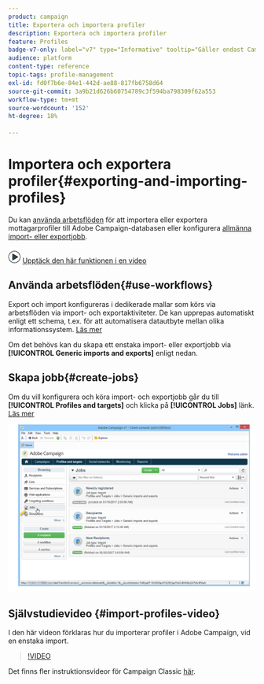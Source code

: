 ```yaml
---
product: campaign
title: Exportera och importera profiler
description: Exportera och importera profiler
feature: Profiles
badge-v7-only: label="v7" type="Informative" tooltip="Gäller endast Campaign Classic v7"
audience: platform
content-type: reference
topic-tags: profile-management
exl-id: fd0f7b6e-84e1-442d-ae88-817fb6758d64
source-git-commit: 3a9b21d626b60754789c3f594ba798309f62a553
workflow-type: tm+mt
source-wordcount: '152'
ht-degree: 18%

---
```


# Importera och exportera profiler{#exporting-and-importing-profiles}



Du kan [använda arbetsflöden](#use-workflows) för att importera eller exportera mottagarprofiler till Adobe Campaign-databasen eller konfigurera [allmänna import- eller exportjobb](#create-jobs).

![](assets/do-not-localize/how-to-video.png) [Upptäck den här funktionen i en video](#import-profiles-video)

## Använda arbetsflöden{#use-workflows}

Export och import konfigureras i dedikerade mallar som körs via arbetsflöden via import- och exportaktiviteter. De kan upprepas automatiskt enligt ett schema, t.ex. för att automatisera datautbyte mellan olika informationssystem. [Läs mer](../../platform/using/import-export-workflows.md#best-practices-when-importing-data)

Om det behövs kan du skapa ett enstaka import- eller exportjobb via **[!UICONTROL Generic imports and exports]** enligt nedan.

## Skapa jobb{#create-jobs}

Om du vill konfigurera och köra import- och exportjobb går du till **[!UICONTROL Profiles and targets]** och klicka på **[!UICONTROL Jobs]** länk. [Läs mer](../../platform/using/about-generic-imports-exports.md)

![](assets/s_ncs_user_interface_import_link.png)


## Självstudievideo {#import-profiles-video}

I den här videon förklaras hur du importerar profiler i Adobe Campaign, vid en enstaka import.

>[!VIDEO](https://video.tv.adobe.com/v/25608?quality=12)

Det finns fler instruktionsvideor för Campaign Classic [här](https://experienceleague.adobe.com/docs/campaign-classic-learn/tutorials/overview.html?lang=sv).
